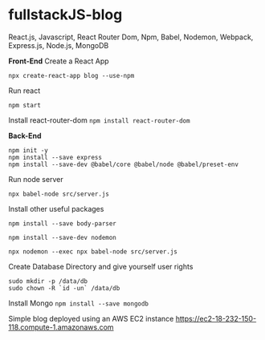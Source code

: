 # fullstackJS-blog
React.js, Javascript, React Router Dom, Npm, Babel, Nodemon, Webpack, Express.js, Node.js, MongoDB

**Front-End**
Create a React App

`npx create-react-app blog --use-npm`

Run react

`npm start`

Install react-router-dom
`npm install react-router-dom`

**Back-End**
```
npm init -y
npm install --save express
npm install --save-dev @babel/core @babel/node @babel/preset-env
```

Run node server

`npx babel-node src/server.js`

Install other useful packages

```
npm install --save body-parser

npm install --save-dev nodemon

npx nodemon --exec npx babel-node src/server.js
```
Create Database Directory and give yourself user rights

```
sudo mkdir -p /data/db
sudo chown -R `id -un` /data/db
```

Install Mongo
`npm install --save mongodb`


Simple blog deployed using an AWS EC2 instance https://ec2-18-232-150-118.compute-1.amazonaws.com
